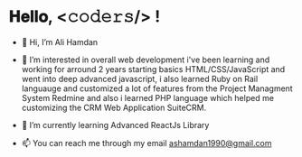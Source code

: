 <h1>  
  𝐇𝐞𝐥𝐥𝐨, &lt;𝚌𝚘𝚍𝚎𝚛𝚜/&gt; !
</h1>


- 👋 Hi, I’m Ali Hamdan
- 👀 I’m interested in overall web development i've been learning and working for arround 2 years starting basics HTML/CSS/JavaScript and went into deep advanced javascript, i also learned Ruby on Rail languauge and customized a lot of features from the Project Managment System Redmine and also i learned PHP language which helped me customizing the CRM Web Application SuiteCRM.

- 🌱 I’m currently learning Advanced ReactJs Library 

- 📫 You can reach me through my email ashamdan1990@gmail.com

